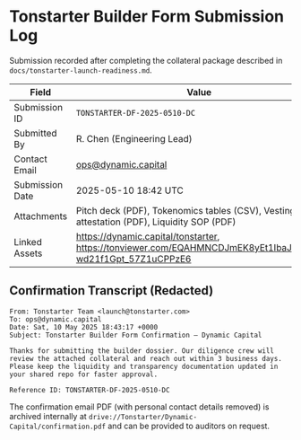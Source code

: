 # Tonstarter Builder Form Submission Log

Submission recorded after completing the collateral package described in
`docs/tonstarter-launch-readiness.md`.

| Field           | Value                                                                                                          |
| --------------- | -------------------------------------------------------------------------------------------------------------- |
| Submission ID   | `TONSTARTER-DF-2025-0510-DC`                                                                                   |
| Submitted By    | R. Chen (Engineering Lead)                                                                                     |
| Contact Email   | ops@dynamic.capital                                                                                            |
| Submission Date | 2025-05-10 18:42 UTC                                                                                           |
| Attachments     | Pitch deck (PDF), Tokenomics tables (CSV), Vesting attestation (PDF), Liquidity SOP (PDF)                      |
| Linked Assets   | <https://dynamic.capital/tonstarter>, <https://tonviewer.com/EQAHMNCDJmEK8yEt1IbaJP1xl2-wd21f1Gpt_57Z1uCPPzE6> |

## Confirmation Transcript (Redacted)

```
From: Tonstarter Team <launch@tonstarter.com>
To: ops@dynamic.capital
Date: Sat, 10 May 2025 18:43:17 +0000
Subject: Tonstarter Builder Form Confirmation – Dynamic Capital

Thanks for submitting the builder dossier. Our diligence crew will review the attached collateral and reach out within 3 business days. Please keep the liquidity and transparency documentation updated in your shared repo for faster approval.

Reference ID: TONSTARTER-DF-2025-0510-DC
```

The confirmation email PDF (with personal contact details removed) is archived
internally at `drive://Tonstarter/Dynamic-Capital/confirmation.pdf` and can be
provided to auditors on request.

